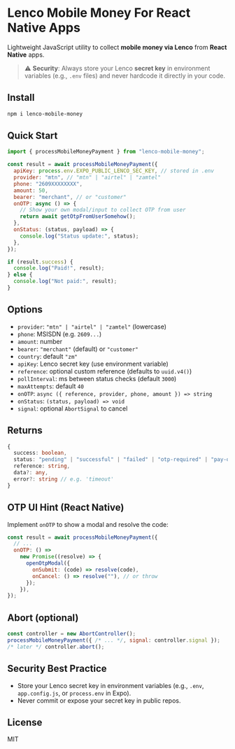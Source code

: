 # Lenco Mobile Money For React Native Apps

Lightweight JavaScript utility to collect **mobile money via Lenco** from **React Native** apps.

> ⚠️ **Security**: Always store your Lenco **secret key** in environment variables (e.g., `.env` files) and never hardcode it directly in your code.

## Install

```bash
npm i lenco-mobile-money
```

## Quick Start

```js
import { processMobileMoneyPayment } from "lenco-mobile-money";

const result = await processMobileMoneyPayment({
  apiKey: process.env.EXPO_PUBLIC_LENCO_SEC_KEY, // stored in .env
  provider: "mtn", // "mtn" | "airtel" | "zamtel"
  phone: "2609XXXXXXXX",
  amount: 50,
  bearer: "merchant", // or "customer"
  onOTP: async () => {
    // Show your own modal/input to collect OTP from user
    return await getOtpFromUserSomehow();
  },
  onStatus: (status, payload) => {
    console.log("Status update:", status);
  },
});

if (result.success) {
  console.log("Paid!", result);
} else {
  console.log("Not paid:", result);
}
```

## Options

- `provider`: `"mtn" | "airtel" | "zamtel"` (lowercase)
- `phone`: MSISDN (e.g. `2609...`)
- `amount`: number
- `bearer`: `"merchant"` (default) or `"customer"`
- `country`: default `"zm"`
- `apiKey`: Lenco secret key (use environment variable)
- `reference`: optional custom reference (defaults to `uuid.v4()`)
- `pollInterval`: ms between status checks (default `3000`)
- `maxAttempts`: default `40`
- `onOTP`: `async ({ reference, provider, phone, amount }) => string`
- `onStatus`: `(status, payload) => void`
- `signal`: optional `AbortSignal` to cancel

## Returns

```ts
{
  success: boolean,
  status: "pending" | "successful" | "failed" | "otp-required" | "pay-offline",
  reference: string,
  data?: any,
  error?: string // e.g. 'timeout'
}
```

## OTP UI Hint (React Native)

Implement `onOTP` to show a modal and resolve the code:

```js
const result = await processMobileMoneyPayment({
  // ...
  onOTP: () =>
    new Promise((resolve) => {
      openOtpModal({
        onSubmit: (code) => resolve(code),
        onCancel: () => resolve(""), // or throw
      });
    }),
});
```

## Abort (optional)

```js
const controller = new AbortController();
processMobileMoneyPayment({ /* ... */, signal: controller.signal });
/* later */ controller.abort();
```

## Security Best Practice

- Store your Lenco secret key in environment variables (e.g., `.env`, `app.config.js`, or `process.env` in Expo).
- Never commit or expose your secret key in public repos.

## License

MIT
